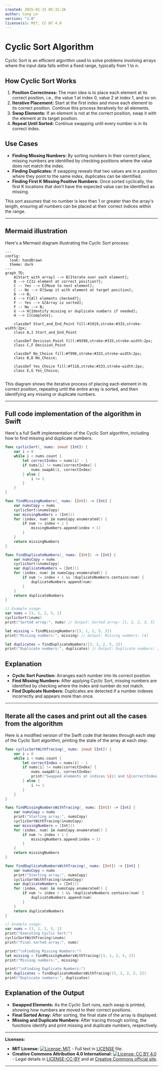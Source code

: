 ```yaml
---
created: 2025-01-15 05:31:26
author: Cong Le
version: "1.0"
license(s): MIT, CC BY 4.0
---
```


# Cyclic Sort Algorithm

Cyclic Sort is an efficient algorithm used to solve problems involving arrays where the input data falls within a fixed range, typically from 1 to n. 

## How Cyclic Sort Works
1. **Position Correctness:** The main idea is to place each element at its correct position, i.e., the value 1 at index 0, value 2 at index 1, and so on.
2. **Iterative Placement:** Start at the first index and move each element to its correct position. Continue this process iteratively for all elements.
3. **Swap Elements:** If an element is not at the correct position, swap it with the element at its target position.
4. **Repeat Until Sorted:** Continue swapping until every number is in its correct index.

## Use Cases
- **Finding Missing Numbers:** By sorting numbers in their correct place, missing numbers are identified by checking positions where the value does not match the index.
- **Finding Duplicates:** If swapping reveals that two values are in a position where they point to the same index, duplicates can be identified.
- **Finding First K Missing Positive Numbers:** Once sorted cyclically, the first K locations that don't have the expected value can be identified as missing.

This sort assumes that no number is less than 1 or greater than the array's length, ensuring all numbers can be placed at their correct indices within the range.




---


## Mermaid illustration


Here's a Mermaid diagram illustrating the Cyclic Sort process:

```mermaid
---
config:
  look: handDrawn
  theme: dark
---
graph TD;
    A[Start with array] --> B[Iterate over each element];
    B --> C{Is element at correct position?};
    C -- Yes --> E[Move to next element];
    C -- No --> D[Swap it with element at target position];
    D --> B;
    E --> F{All elements checked?};
    F -- Yes --> G[Array is sorted];
    F -- No --> B;
    G --> H[Identify missing or duplicate numbers if needed];
    H --> I[Complete];

    classDef Start_and_End_Point fill:#1919,stroke:#333,stroke-width:2px;
    class A,I Start_and_End_Point
    
    classDef Decision_Point fill:#9398,stroke:#333,stroke-width:2px;
    class C,F Decision_Point

    classDef No_Choice fill:#f998,stroke:#333,stroke-width:2px;
    class B,D No_Choice;

    classDef Yes_Choice fill:#f118,stroke:#333,stroke-width:2px;
    class E,G Yes_Choice;
    
```


This diagram shows the iterative process of placing each element in its correct position, repeating until the entire array is sorted, and then identifying any missing or duplicate numbers.



---


## Full code implementation of the algorithm in Swift


Here's a full Swift implementation of the Cyclic Sort algorithm, including how to find missing and duplicate numbers:

```swift
func cyclicSort(_ nums: inout [Int]) {
    var i = 0
    while i < nums.count {
        let correctIndex = nums[i] - 1
        if nums[i] != nums[correctIndex] {
            nums.swapAt(i, correctIndex)
        } else {
            i += 1
        }
    }
}

func findMissingNumbers(_ nums: [Int]) -> [Int] {
    var numsCopy = nums
    cyclicSort(&numsCopy)
    var missingNumbers = [Int]()
    for (index, num) in numsCopy.enumerated() {
        if num != index + 1 {
            missingNumbers.append(index + 1)
        }
    }
    return missingNumbers
}

func findDuplicateNumbers(_ nums: [Int]) -> [Int] {
    var numsCopy = nums
    cyclicSort(&numsCopy)
    var duplicateNumbers = [Int]()
    for (index, num) in numsCopy.enumerated() {
        if num != index + 1 && !duplicateNumbers.contains(num) {
            duplicateNumbers.append(num)
        }
    }
    return duplicateNumbers
}

// Example usage:
var nums = [3, 1, 2, 5, 2]
cyclicSort(&nums)
print("Sorted array:", nums) // Output: Sorted array: [1, 2, 2, 3, 5]

let missing = findMissingNumbers([3, 1, 2, 5, 2])
print("Missing numbers:", missing) // Output: Missing numbers: [4]

let duplicates = findDuplicateNumbers([3, 1, 2, 5, 2])
print("Duplicate numbers:", duplicates) // Output: Duplicate numbers: [2]
```

## Explanation
- **Cyclic Sort Function:** Arranges each number into its correct position.
- **Find Missing Numbers:** After applying Cyclic Sort, missing numbers are identified by checking where the index and number do not match.
- **Find Duplicate Numbers:** Duplicates are detected if a number indexes incorrectly and appears more than once.


---



## Iterate all the cases and print out all the cases from the algorithm

Here is a modified version of the Swift code that iterates through each step of the Cyclic Sort algorithm, printing the state of the array at each step:

```swift
func cyclicSortWithTracing(_ nums: inout [Int]) {
    var i = 0
    while i < nums.count {
        let correctIndex = nums[i] - 1
        if nums[i] != nums[correctIndex] {
            nums.swapAt(i, correctIndex)
            print("Swapped elements at indices \(i) and \(correctIndex):", nums)
        } else {
            i += 1
        }
    }
}

func findMissingNumbersWithTracing(_ nums: [Int]) -> [Int] {
    var numsCopy = nums
    print("Starting array:", numsCopy)
    cyclicSortWithTracing(&numsCopy)
    var missingNumbers = [Int]()
    for (index, num) in numsCopy.enumerated() {
        if num != index + 1 {
            missingNumbers.append(index + 1)
        }
    }
    return missingNumbers
}

func findDuplicateNumbersWithTracing(_ nums: [Int]) -> [Int] {
    var numsCopy = nums
    print("Starting array:", numsCopy)
    cyclicSortWithTracing(&numsCopy)
    var duplicateNumbers = [Int]()
    for (index, num) in numsCopy.enumerated() {
        if num != index + 1 && !duplicateNumbers.contains(num) {
            duplicateNumbers.append(num)
        }
    }
    return duplicateNumbers
}

// Example usage:
var nums = [3, 1, 2, 5, 2]
print("Executing Cyclic Sort:")
cyclicSortWithTracing(&nums)
print("Final sorted array:", nums)

print("\nFinding Missing Numbers:")
let missing = findMissingNumbersWithTracing([3, 1, 2, 5, 2])
print("Missing numbers:", missing)

print("\nFinding Duplicate Numbers:")
let duplicates = findDuplicateNumbersWithTracing([3, 1, 2, 5, 2])
print("Duplicate numbers:", duplicates)
```

## Explanation of the Output
- **Swapped Elements:** As the Cyclic Sort runs, each swap is printed, showing how numbers are moved to their correct positions.
- **Final Sorted Array:** After sorting, the final state of the array is displayed.
- **Missing and Duplicate Numbers:** After tracing through sorting, the functions identify and print missing and duplicate numbers, respectively.



---
**Licenses:**

- **MIT License:**  [![License: MIT](https://img.shields.io/badge/License-MIT-yellow.svg)](LICENSE) - Full text in [LICENSE](LICENSE) file.
- **Creative Commons Attribution 4.0 International:** [![License: CC BY 4.0](https://licensebuttons.net/l/by/4.0/88x31.png)](LICENSE-CC-BY) - Legal details in [LICENSE-CC-BY](LICENSE-CC-BY) and at [Creative Commons official site](http://creativecommons.org/licenses/by/4.0/).

---